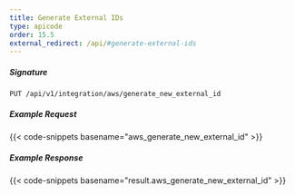 ```yaml
---
title: Generate External IDs
type: apicode
order: 15.5
external_redirect: /api/#generate-external-ids
---
```


##### Signature

`PUT /api/v1/integration/aws/generate_new_external_id`

##### Example Request

{{< code-snippets basename="aws_generate_new_external_id" >}}

##### Example Response
{{< code-snippets basename="result.aws_generate_new_external_id" >}}
